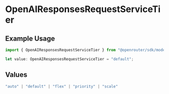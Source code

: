 # OpenAIResponsesRequestServiceTier

## Example Usage

```typescript
import { OpenAIResponsesRequestServiceTier } from "@openrouter/sdk/models";

let value: OpenAIResponsesRequestServiceTier = "default";
```

## Values

```typescript
"auto" | "default" | "flex" | "priority" | "scale"
```